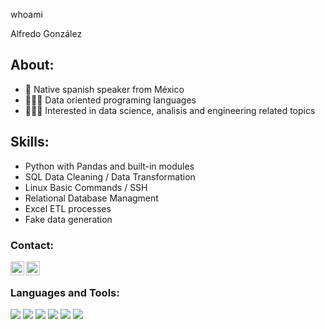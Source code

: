 whoami

Alfredo González

## About:
- 🌮 Native spanish speaker from México
- 👨🏻‍💻 Data oriented programing languages
- 👨🏻‍🔬 Interested in data science, analisis and engineering related topics 

## Skills:
- Python with Pandas and built-in modules
- SQL Data Cleaning / Data Transformation
- Linux Basic Commands / SSH
- Relational Database Managment
- Excel ETL processes
- Fake data generation

### Contact:
[<img align="left" alt="codewars" width="22px" src="https://img.icons8.com/color/48/000000/linkedin.png" />][linkedin]
[<img align="left" alt="codewars" width="22px" src="https://cdn.jsdelivr.net/npm/simple-icons@3/icons/codewars.svg" />][codewars]

<br />

### Languages and Tools:
<p align="left"> 
  <img src="https://img.icons8.com/color/48/000000/python--v1.png"/>
  <img src="https://img.icons8.com/fluency/48/000000/database.png"/>
  <img src="https://img.icons8.com/color/48/000000/mysql-logo.png"/>  
  <img src="https://img.icons8.com/color/48/000000/console.png"/>
  <img src="https://img.icons8.com/color/48/000000/visual-studio-code-2019.png"/>
  <img src="https://img.icons8.com/color/48/000000/ms-excel.png"/>
</>

<br />
<br />

[linkedin]: https://www.linkedin.com/in/alfredo-gonzález-710307207/
[codewars]: https://www.codewars.com/users/FudoG

